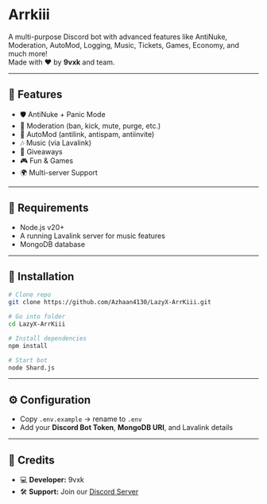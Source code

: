 # Arrkiii

A multi-purpose Discord bot with advanced features like AntiNuke, Moderation, AutoMod, Logging, Music, Tickets, Games, Economy, and much more!  
Made with ❤️ by **9vxk** and team.

---

## 📌 Features
- 🛡️ AntiNuke + Panic Mode  
- 🔨 Moderation (ban, kick, mute, purge, etc.)  
- 🤖 AutoMod (antilink, antispam, antiinvite)  
- 🎶 Music (via Lavalink) 
- 🎉 Giveaways  
- 🎮 Fun & Games 
- 🌍 Multi-server Support  

---

## 📌 Requirements
- Node.js v20+  
- A running Lavalink server for music features  
- MongoDB database  

---

## 🚀 Installation
```bash
# Clone repo
git clone https://github.com/Azhaan4130/LazyX-ArrKiii.git

# Go into folder
cd LazyX-ArrKiii

# Install dependencies
npm install

# Start bot
node Shard.js
```

---

## ⚙️ Configuration
- Copy `.env.example` → rename to `.env`  
- Add your **Discord Bot Token**, **MongoDB URI**, and Lavalink details  

---

## 👥 Credits
- 💻 **Developer:** 9vxk  
- 🛠️ **Support:** Join our [Discord Server](https://discord.gg/QXQqN6FxWr)  
